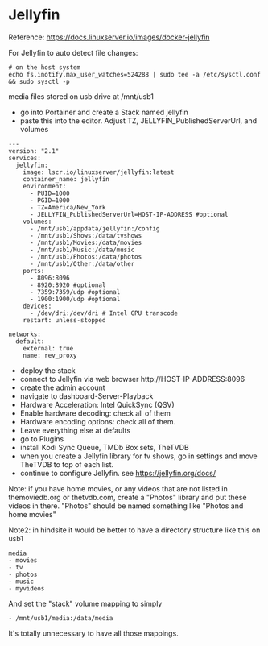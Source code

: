 # Jellyfin
Reference: https://docs.linuxserver.io/images/docker-jellyfin

For Jellyfin to auto detect file changes:
```
# on the host system
echo fs.inotify.max_user_watches=524288 | sudo tee -a /etc/sysctl.conf && sudo sysctl -p
```

media files stored on usb drive at /mnt/usb1

- go into Portainer and create a Stack named jellyfin
- paste this into the editor. Adjust TZ, JELLYFIN_PublishedServerUrl, and volumes 

```
---
version: "2.1"
services:
  jellyfin:
    image: lscr.io/linuxserver/jellyfin:latest
    container_name: jellyfin
    environment:
      - PUID=1000
      - PGID=1000
      - TZ=America/New_York
      - JELLYFIN_PublishedServerUrl=HOST-IP-ADDRESS #optional
    volumes:
      - /mnt/usb1/appdata/jellyfin:/config
      - /mnt/usb1/Shows:/data/tvshows
      - /mnt/usb1/Movies:/data/movies
      - /mnt/usb1/Music:/data/music
      - /mnt/usb1/Photos:/data/photos
      - /mnt/usb1/Other:/data/other
    ports:
      - 8096:8096
      - 8920:8920 #optional
      - 7359:7359/udp #optional
      - 1900:1900/udp #optional
    devices:
      - /dev/dri:/dev/dri # Intel GPU transcode
    restart: unless-stopped

networks:
  default:
    external: true
    name: rev_proxy
```
- deploy the stack
- connect to Jellyfin via web browser http://HOST-IP-ADDRESS:8096
- create the admin account
- navigate to dashboard-Server-Playback
- Hardware Acceleration: Intel QuickSync (QSV)
- Enable hardware decoding: check all of them
- Hardware encoding options: check all of them.
- Leave everything else at defaults
- go to Plugins
- install Kodi Sync Queue, TMDb Box sets, TheTVDB
- when you create a Jellyfin library for tv shows,
go in settings and move TheTVDB to top of each list.
- continue to configure Jellyfin. see https://jellyfin.org/docs/

Note: if you have home movies, or any videos that are not listed in themoviedb.org or
thetvdb.com, create a "Photos" library and put these videos in there.
"Photos" should be named something like "Photos and home movies"

Note2: in hindsite it would be better to have a directory structure like this on usb1
```
media
- movies
- tv
- photos
- music
- myvideos
```
And set the "stack" volume mapping to simply

`- /mnt/usb1/media:/data/media`

It's totally unnecessary to have all those mappings.